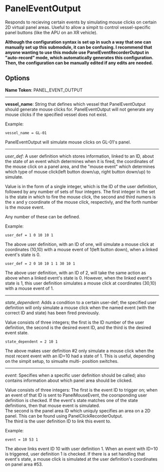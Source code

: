 PanelEventOutput
================
Responds to recieving certain events by simulating mouse clicks on certain
2D virtual panel areas.
Useful to allow a simpit to control vessel-specific panel buttons (like 
the APU on an XR vehicle).

**Although the configuration syntax is set up in such a way that one can
manually set up this submodule, it can be confusing.  I recommend that 
anyone wanting to use this module use PanelEventRecorderOutput in
"auto-record" mode, which automatically generates this configuration.  Then,
the configuration can be manually edited if any edits are needed.**

Options
-------
**Name Token**: PANEL_EVENT_OUTPUT

**************************************

**vessel_name**: String that defines which vessel that PanelEventOutput should 
generate mouse clicks for.  PanelEventOutput will not generate any mouse clicks
if the specified vessel does not exist.

Example:
```
vessel_name = GL-01
```
PanelEventOutput will simulate mouse clicks on GL-01's panel.

**************************************

*user_def*: A user definition which stores information, linked to an ID,
about the state of an event which determines when it is fired, the coordinates
of the mouse click on a panel area, and the "mouse event" which determines which
type of mouse click(left button down/up, right button down/up) to simulate.

Value is in the form of a single integer, which is the ID of the user definition,
followed by any number of sets of four integers.  The first integer in the set is
the state in which to fire the mouse click, the second and third numers is the x
and y coordinate of the mouse click, respectivly, and the forth number is the mouse
event.

Any number of these can be defined.

Example:
```
user_def = 1 0 10 10 1
```
The above user definition, with an ID of one, will simulate a mouse click
at coordinates (10,10) with a mouse event of 1(left button down), when a linked event's
state is 0.

```
user_def = 2 0 10 10 1 1 30 10 1
```
The above user definition, with an ID of 2, will take the same action as above when a 
linked event's state is 0.  However, when the linked event's state is 1, this user definition
simulates a mouse click at coordinates (30,10) with a mouse event of 1.

***************************************

*state_dependent*: Adds a condition to a certain user-def; the specified user definition will
only simulate a mouse click when the named event (with the correct ID and state) has been
fired previously.

Value consists of three integers; the first is the ID number of the user definition, the second is the
desired event ID, and the third is the desired event state.

```
state_dependent = 2 10 1
```
The above makes user definition #2 only simulate a mouse click when the most recent event with 
an ID=10 had a state of 1.  This is useful, depending on the simpit setup, to simualte multi-
position switches.

***************************************

*event*: Specifies when a specific user definition should be called; also contains information
about which panel area should be clicked.

Value consists of three integers:
The first is the event ID to trigger on; when an event of
that ID is sent to PanelMouseEvent, the coorsponding user definition is checked.  If the event's
state matches one of the state definitions, then that mouse event is simulated.  
The second is the panel area ID which uniquly specifies an area on a 2D panel.  This can be found
using PanelClickRecorderOutput.  
The third is the user definition ID to link this event to.

Example:
```
event = 10 53 1
```
The above links event ID 10 with user definition 1.  When an event with ID=10 is triggered, user
definition 1 is checked.  If there is a set handling that event's state, a mouse click is simulated
at the user definition's coordinates on panel area #53.
